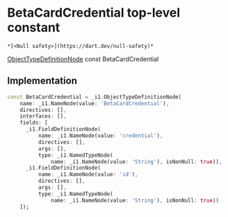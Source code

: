 


# BetaCardCredential top-level constant






    *[<Null safety>](https://dart.dev/null-safety)*


[ObjectTypeDefinitionNode](https://pub.dev/documentation/gql/0.13.0/ast/ObjectTypeDefinitionNode-class.html) const BetaCardCredential
  







## Implementation

```dart
const BetaCardCredential = _i1.ObjectTypeDefinitionNode(
    name: _i1.NameNode(value: 'BetaCardCredential'),
    directives: [],
    interfaces: [],
    fields: [
      _i1.FieldDefinitionNode(
          name: _i1.NameNode(value: 'credential'),
          directives: [],
          args: [],
          type: _i1.NamedTypeNode(
              name: _i1.NameNode(value: 'String'), isNonNull: true)),
      _i1.FieldDefinitionNode(
          name: _i1.NameNode(value: 'id'),
          directives: [],
          args: [],
          type: _i1.NamedTypeNode(
              name: _i1.NameNode(value: 'String'), isNonNull: true))
    ]);
```








